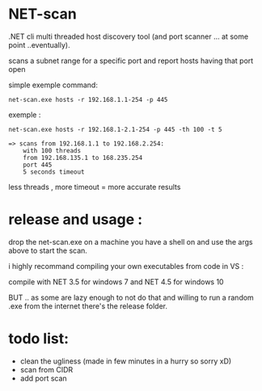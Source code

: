 # NET-scan
.NET cli multi threaded host discovery tool (and port scanner ... at some point ..eventually).

scans a subnet range for a specific port and report hosts having that port open
 
 simple exemple command:
 ```
 net-scan.exe hosts -r 192.168.1.1-254 -p 445
 ```

exemple :
```
net-scan.exe hosts -r 192.168.1-2.1-254 -p 445 -th 100 -t 5
```

```
=> scans from 192.168.1.1 to 192.168.2.254:
    with 100 threads
    from 192.168.135.1 to 168.235.254 
    port 445
    5 seconds timeout
```
less threads , more timeout = more accurate results

# release and usage :

drop the net-scan.exe on a machine you have a shell on and use the args above to start the scan.

i highly recommand compiling your own executables from code in VS :

compile with NET 3.5 for windows 7
and NET 4.5 for windows 10


BUT .. as some are lazy enough to not do that and willing to run a random .exe from the internet there's the release folder.
 
# todo list:
- clean the ugliness (made in few minutes in a hurry so sorry xD)
- scan from CIDR
- add port scan
